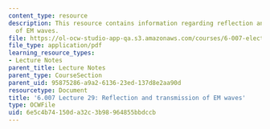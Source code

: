 ```yaml
---
content_type: resource
description: This resource contains information regarding reflection and transmission
  of EM waves.
file: https://ol-ocw-studio-app-qa.s3.amazonaws.com/courses/6-007-electromagnetic-energy-from-motors-to-lasers-spring-2011/6e5c4b74150da32c3b98964855bbdccb_MIT6_007S11_lec29.pdf
file_type: application/pdf
learning_resource_types:
- Lecture Notes
parent_title: Lecture Notes
parent_type: CourseSection
parent_uid: 95875286-a9a2-6136-23ed-137d8e2aa90d
resourcetype: Document
title: '6.007 Lecture 29: Reflection and transmission of EM waves'
type: OCWFile
uid: 6e5c4b74-150d-a32c-3b98-964855bbdccb
---
```

